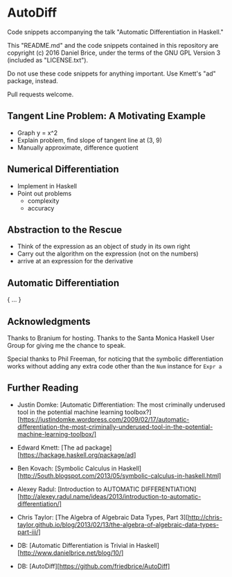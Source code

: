 # AutoDiff

Code snippets accompanying the talk "Automatic Differentiation in Haskell."

This "README.md" and the code snippets contained in this repository are copyright (c) 2016 Daniel Brice, under the terms of the GNU GPL Version 3 (included as "LICENSE.txt").

Do not use these code snippets for anything important. Use Kmett's "ad" package, instead.

Pull requests welcome.

## Tangent Line Problem: A Motivating Example

- Graph y = x^2
- Explain problem, find slope of tangent line at (3, 9)
- Manually approximate, difference quotient

## Numerical Differentiation

- Implement in Haskell
- Point out problems
  - complexity
  - accuracy

## Abstraction to the Rescue

- Think of the expression as an object of study in its own right
- Carry out the algorithm on the expression (not on the numbers)
- arrive at an expression for the derivative

## Automatic Differentiation

{ ... }

## Acknowledgments

Thanks to Branium for hosting. Thanks to the Santa Monica Haskell User Group for giving me the chance to speak.

Special thanks to Phil Freeman, for noticing that the symbolic differentiation works without adding any extra code other than the `Num` instance for `Expr a`

## Further Reading

- Justin Domke: [Automatic Differentiation: The most criminally underused tool in the potential machine learning toolbox?][https://justindomke.wordpress.com/2009/02/17/automatic-differentiation-the-most-criminally-underused-tool-in-the-potential-machine-learning-toolbox/]

- Edward Kmett: [The ad package][https://hackage.haskell.org/package/ad]

- Ben Kovach: [Symbolic Calculus in Haskell][http://5outh.blogspot.com/2013/05/symbolic-calculus-in-haskell.html]

- Alexey Radul: [Introduction to AUTOMATIC DIFFERENTIATION][http://alexey.radul.name/ideas/2013/introduction-to-automatic-differentiation/]

- Chris Taylor: [The Algebra of Algebraic Data Types, Part 3][http://chris-taylor.github.io/blog/2013/02/13/the-algebra-of-algebraic-data-types-part-iii/]

- DB: [Automatic Differentiation is Trivial in Haskell][http://www.danielbrice.net/blog/10/]

- DB: [AutoDiff][https://github.com/friedbrice/AutoDiff]
